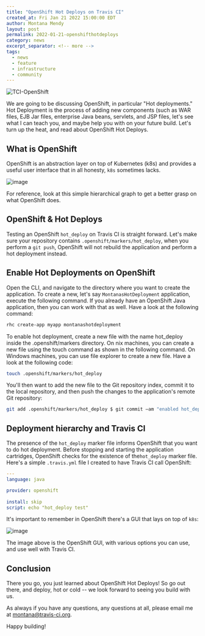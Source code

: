 ```yaml
---
title: "OpenShift Hot Deploys on Travis CI"
created_at: Fri Jan 21 2022 15:00:00 EDT
author: Montana Mendy
layout: post
permalink: 2022-01-21-openshifthotdeploys
category: news
excerpt_separator: <!-- more --> 
tags:
  - news
  - feature
  - infrastructure
  - community
---
```



![TCI-OpenShift](https://user-images.githubusercontent.com/20936398/150583448-e2596870-8f44-4d02-81d5-a4e17bb0dd01.png)

We are going to be discussing OpenShift, in particular "Hot deployments."  Hot Deployment is the process of adding new components (such as WAR files, EJB Jar files, enterprise Java beans, servlets, and JSP files, let's see what I can teach you, and maybe help you with on your future build. Let's turn up the heat, and read about OpenShift Hot Deploys. 

<!-- more --> 

## What is OpenShift 

OpenShift is an abstraction layer on top of Kubernetes (k8s) and provides a useful user interface that in all honesty, `k8s` sometimes lacks.

![image](https://user-images.githubusercontent.com/20936398/150585092-43b53bfa-0c05-4732-a3f1-0067cbf22e61.png)

For reference, look at this simple hierarchical graph to get a better grasp on what OpenShift does.

## OpenShift & Hot Deploys

Testing an OpenShift `hot_deploy` on Travis CI is straight forward. Let's make sure your repository contains `.openshift/markers/hot_deploy`, when you perform a `git push`, OpenShift will not rebuild the application and perform a hot deployment instead.

## Enable Hot Deployments on OpenShift

Open the CLI, and navigate to the directory where you want to create the application. To create a new, let's say `MontanasHotDeployment` application, execute the following command. If you already have an OpenShift Java application, then you can work with that as well. Have a look at the following command:

```bash
rhc create-app myapp montanashotdeployment
```

To enable hot deployment, create a new file with the name hot_deploy inside the .openshift/markers directory. On nix machines, you can create a new file using the touch command as shown in the following command. On Windows machines, you can use file explorer to create a new file. Have a look at the following code:

```bash
touch .openshift/markers/hot_deploy 
```

You'll then want to add the new file to the Git repository index, commit it to the local repository, and then push the changes to the application's remote Git repository:

```bash
git add .openshift/markers/hot_deploy $ git commit –am "enabled hot_deploy"
```

## Deployment hierarchy and Travis CI 

The presence of the `hot_deploy` marker file informs OpenShift that you want to do hot deployment. Before stopping and starting the application cartridges, OpenShift checks for the existence of the`hot_deploy` marker file. Here's a simple `.travis.yml` file I created to have Travis CI call OpenShift: 

```yaml
---
language: java

provider: openshift
  
install: skip
script: echo "hot_deploy test" 
```
It's important to remember in OpenShift there's a GUI that lays on top of `k8s`:

![image](https://user-images.githubusercontent.com/20936398/150584837-133afbf6-0b8e-4f8f-8630-a5f4dca489fe.png)

The image above is the OpenShift GUI, with various options you can use, and use well with Travis CI. 

## Conclusion 

There you go, you just learned about OpenShift Hot Deploys! So go out there, and deploy, hot or cold -- we look forward to seeing you build with us.

As always if you have any questions, any questions at all, please email me at [montana@travis-ci.org](mailto:montana@travis-ci.org).

Happy building!
